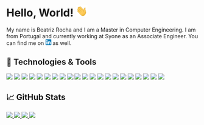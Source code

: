 # Hello, World! <img src="wave.gif" width="30px" height="30px" />

My name is Beatriz Rocha and I am a Master in Computer Engineering. I am from Portugal and currently working at Syone as an Associate Engineer. You can find me on [![LinkedIn][1]][2] as well.

## 🔧 Technologies & Tools
![](https://img.shields.io/badge/Code-C-informational?style=flat&logo=c&logoColor=white&color=ae81ce)
![](https://img.shields.io/badge/Code-Haskell-informational?style=flat&logo=haskell&logoColor=white&color=ae81ce)
![](https://img.shields.io/badge/Code-Python-informational?style=flat&logo=python&logoColor=white&color=ae81ce)
![](https://img.shields.io/badge/Code-R-informational?style=flat&logo=r&logoColor=white&color=ae81ce)
![](https://img.shields.io/badge/DB-MongoDB-informational?style=flat&logo=mongodb&logoColor=white&color=ae81ce)
![](https://img.shields.io/badge/DB-MySQL-informational?style=flat&logo=mysql&logoColor=white&color=ae81ce)
![](https://img.shields.io/badge/DB-Neo4j-informational?style=flat&logo=neo4j&logoColor=white&color=ae81ce)
![](https://img.shields.io/badge/DB-Oracle-informational?style=flat&logo=oracle&logoColor=white&color=ae81ce)
![](https://img.shields.io/badge/DB-PostreSQL-informational?style=flat&logo=postgresql&logoColor=white&color=ae81ce)
![](https://img.shields.io/badge/OS-Linux-informational?style=flat&logo=linux&logoColor=white&color=ae81ce)
![](https://img.shields.io/badge/OS-macOS-informational?style=flat&logo=macos&logoColor=white&color=ae81ce)
![](https://img.shields.io/badge/Tool-FastAPI-informational?style=flat&logo=fastapi&logoColor=white&color=ae81ce)
![](https://img.shields.io/badge/Tool-Git-informational?style=flat&logo=git&logoColor=white&color=ae81ce)
![](https://img.shields.io/badge/Tool-NumPy-informational?style=flat&logo=numpy&logoColor=white&color=ae81ce)
![](https://img.shields.io/badge/Tool-pandas-informational?style=flat&logo=pandas&logoColor=white&color=ae81ce)
![](https://img.shields.io/badge/Tool-PowerBI-informational?style=flat&logo=powerbi&logoColor=white&color=ae81ce)
![](https://img.shields.io/badge/Tool-sklearn-informational?style=flat&logo=scikit-learn&logoColor=white&color=ae81ce)
![](https://img.shields.io/badge/Tool-SciPy-informational?style=flat&logo=scipy&logoColor=white&color=ae81ce)
![](https://img.shields.io/badge/Tool-spaCy-informational?style=flat&logo=spacy&logoColor=white&color=ae81ce)
![](https://img.shields.io/badge/Tool-Tableau-informational?style=flat&logo=tableau&logoColor=white&color=ae81ce)
![](https://img.shields.io/badge/Tool-TensorFlow-informational?style=flat&logo=tensorflow&logoColor=white&color=ae81ce)

## &#x1f4c8; GitHub Stats

<p>
    <a href="https://github.com/MartinHeinz/MartinHeinz">
        <img width="417" src="https://github-readme-stats.vercel.app/api/top-langs/?username=beatrizfrocha&theme=material-palenight" />
    </a>
    <a href="https://github.com/MartinHeinz/MartinHeinz">
        <img width="417" src="https://github-readme-stats.vercel.app/api?username=beatrizfrocha&hide=prs&theme=material-palenight&include_all_commits=true&count_private=true"/>
    </a>
    <a href="https://github.com/MartinHeinz/MartinHeinz">
        <img width="417" src="https://github-readme-stats.vercel.app/api/pin/?username=beatrizfrocha&theme=material-palenight&repo=python-introduction" />
    </a>
    <a href="https://github.com/MartinHeinz/MartinHeinz">
        <img width="417" src="https://github-readme-stats.vercel.app/api/pin/?username=beatrizfrocha&theme=material-palenight&repo=pandas-tutorial" />
    </a>
</p>

<!-- icons -->

[1]: linkedin.png


<!-- links to social media accounts -->

[2]: https://www.linkedin.com/in/beatrizfrocha/
